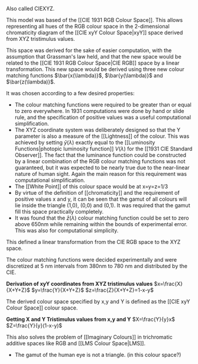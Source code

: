 Also called CIEXYZ.

This model was based of the [[CIE 1931 RGB Colour Space]]. This allows representing all hues of the RGB colour space in the 2-dimensional chromaticity diagram of the [[CIE xyY Colour Space|xyY]] space derived from XYZ tristimulus values.

This space was derived for the sake of easier computation, with the assumption that Grassman's law held, and that the new space would be related to the [[CIE 1931 RGB Colour Space|CIE RGB]] space by a linear transformation. This new space would be derived using three new colour matching functions $\bar{x(\lambda)}$, $\bar{y(\lambda)}$ and $\bar{z(\lambda)}$.

It was chosen according to a few desired properties:
- The colour matching functions were required to be greater than or equal to zero everywhere. In 1931 computations were done by hand or slide rule, and the specification of positive values was a useful computational simplification.
- The XYZ coordinate system was deliberately designed so that the Y parameter is also a measure of the [[Lightness]] of the colour. This was achieved by setting $\bar{y}(\lambda)$ exactly equal to the [[Luminosity Functions|photopic luminosity function]] $V(\lambda)$ for the [[1931 CIE Standard Observer]]. The fact that the luminance function could be constructed by a linear combination of the RGB colour matching functions was not guaranteed, but it was expected to be nearly true due to the near-linear nature of human sight. Again the main reason for this requirement was computational simplification.
- The [[White Point]] of this colour space would be at x=y=z=1/3
- By virtue of the definition of [[chromaticity]] and the requirement of positive values x and y, it can be seen that the gamut of all colours will lie inside the triangle (1,0), (0,0) and (0,1). It was required that the gamut fill this space practically completely.
- It was found that the $\bar{z}(\lambda)$ colour matching function could be set to zero above 650nm while remaining within the bounds of experimental error. This was also for computational simplicity.

This defined a linear transformation from the CIE RGB space to the XYZ space.

The colour matching functions were decided experimentally and were discretized at 5 nm intervals from 380nm to 780 nm and distributed by the CIE.

**Derivation of xyY coordinates from XYZ tristimulus values**
$x=\frac{X}{X+Y+Z}$
$y=\frac{Y}{X+Y+Z}$
$z=\frac{Z}{X+Y+Z}=1-x-y$

The derived colour space specified by x,y and Y is defined as the [[CIE xyY Colour Space]] colour space.

**Getting X and Y Tristimulus values from x,y and Y**
$X=\frac{Y}{y}x$
$Z=\frac{Y}{y}(1-x-y)$

This also solves the problem of [[Imaginary Colours]] in trichromatic additive spaces like RGB and [[LMS Colour Space|LMS]].

- The gamut of the human eye is not a triangle. (in this colour space?)